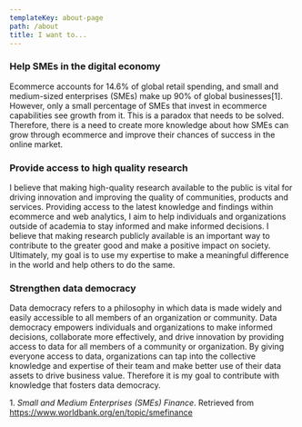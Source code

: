 ```yaml
---
templateKey: about-page
path: /about
title: I want to...
---
```

### Help SMEs in the digital economy

Ecommerce accounts for 14.6% of global retail spending, and small and medium-sized enterprises (SMEs) make up 90% of global businesses\[1]. However, only a small percentage of SMEs that invest in ecommerce capabilities see growth from it. This is a paradox that needs to be solved. Therefore, there is a need to create more knowledge about how SMEs can grow through ecommerce and improve their chances of success in the online market.

### Provide access to h﻿igh quality research

I believe that making high-quality research available to the public is vital for driving innovation and improving the quality of communities, products and services. Providing access to the latest knowledge and findings within ecommerce and web analytics, I aim to help individuals and organizations outside of academia to stay informed and make informed decisions. I believe that making research publicly available is an important way to contribute to the greater good and make a positive impact on society. Ultimately, my goal is to use my expertise to make a meaningful difference in the world and help others to do the same.

### Strengthen data democracy

Data democracy refers to a philosophy in which data is made widely and easily accessible to all members of an organization or community. Data democracy empowers individuals and organizations to make informed decisions, collaborate more effectively, and drive innovation by providing access to data for all members of a community or organization. By giving everyone access to data, organizations can tap into the collective knowledge and expertise of their team and make better use of their data assets to drive business value. Therefore it is my goal to contribute with knowledge that fosters data democracy.

1﻿. *Small and Medium Enterprises (SMEs) Finance*. Retrieved from https://www.worldbank.org/en/topic/smefinance